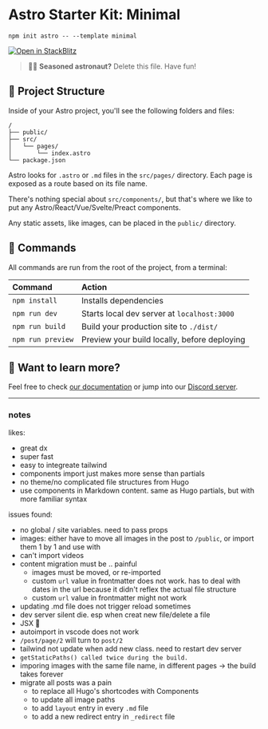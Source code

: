 # Astro Starter Kit: Minimal

```
npm init astro -- --template minimal
```

[![Open in StackBlitz](https://developer.stackblitz.com/img/open_in_stackblitz.svg)](https://stackblitz.com/github/withastro/astro/tree/latest/examples/minimal)

> 🧑‍🚀 **Seasoned astronaut?** Delete this file. Have fun!

## 🚀 Project Structure

Inside of your Astro project, you'll see the following folders and files:

```
/
├── public/
├── src/
│   └── pages/
│       └── index.astro
└── package.json
```

Astro looks for `.astro` or `.md` files in the `src/pages/` directory. Each page is exposed as a route based on its file name.

There's nothing special about `src/components/`, but that's where we like to put any Astro/React/Vue/Svelte/Preact components.

Any static assets, like images, can be placed in the `public/` directory.

## 🧞 Commands

All commands are run from the root of the project, from a terminal:

| Command           | Action                                       |
|:----------------  |:-------------------------------------------- |
| `npm install`     | Installs dependencies                        |
| `npm run dev`     | Starts local dev server at `localhost:3000`  |
| `npm run build`   | Build your production site to `./dist/`      |
| `npm run preview` | Preview your build locally, before deploying |

## 👀 Want to learn more?

Feel free to check [our documentation](https://github.com/withastro/astro) or jump into our [Discord server](https://astro.build/chat).

-----

### notes

likes:

- great dx
- super fast
- easy to integreate tailwind
- components import just makes more sense than partials
- no theme/no complicated file structures from Hugo
- use components in Markdown content. same as Hugo partials, but with more familiar syntax

issues found:

- no global / site variables. need to pass props
- images: either have to move all images in the post to `/public`, or import them 1 by 1 and use with <img>
- can't import videos
- content migration must be .. painful
  - images must be moved, or re-imported
  - custom `url` value in frontmatter does not work.
    has to deal with dates in the url because it didn't
    reflex the actual file structure
  - custom `url` value in frontmatter might not work
- updating .md file does not trigger reload sometimes
- dev server silent die. esp when creat new file/delete a file
- JSX 🤔
- autoimport in vscode does not work
- `/post/page/2` will turn to `post/2`
- tailwind not update when add new class. need to restart dev server
- `getStaticPaths() called twice during the build.`
- imporing images with the same file name, in different pages -> the build takes forever
- migrate all posts was a pain
  - to replace all Hugo's shortcodes with Components
  - to update all image paths
  - to add `layout` entry in every `.md` file
  - to add a new redirect entry in `_redirect` file
